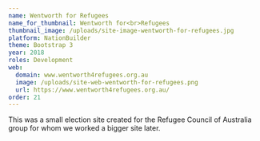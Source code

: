 ```yaml
---
name: Wentworth for Refugees
name_for_thumbnail: Wentworth for<br>Refugees
thumbnail_image: /uploads/site-image-wentworth-for-refugees.jpg
platform: NationBuilder
theme: Bootstrap 3
year: 2018
roles: Development
web:
  domain: www.wentworth4refugees.org.au
  image: /uploads/site-web-wentworth-for-refugees.png
  url: https://www.wentworth4refugees.org.au/
order: 21
---
```


This was a small election site created for the Refugee Council of Australia group for whom we worked a bigger site later.